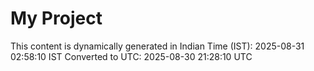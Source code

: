 # My Project

This content is dynamically generated in Indian Time (IST): 2025-08-31 02:58:10 IST
Converted to UTC: 2025-08-30 21:28:10 UTC
